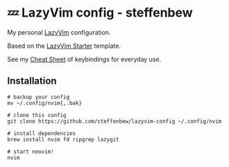 # 💤 LazyVim config - steffenbew

My personal [LazyVim](https://www.lazyvim.org/) configuration.

Based on the [LazyVim Starter](https://github.com/LazyVim/starter) template.

See my [Cheat Sheet](https://steffenbew.com/lazyvim-the-commands/) of keybindings for everyday use.

## Installation

```
# backup your config
mv ~/.config/nvim{,.bak}

# clone this config
git clone https://github.com/steffenbew/lazyvim-config ~/.config/nvim

# install dependencies
brew install nvim fd ripgrep lazygit

# start neovim!
nvim
```
